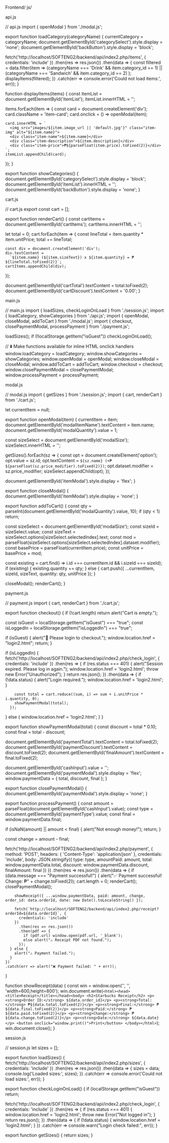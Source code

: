 Frontend/
    js/

api.js 

// api.js
import { openModal } from './modal.js';

export function loadCategory(categoryName) {
  currentCategory = categoryName;
  document.getElementById('categorySelect').style.display = 'none';
  document.getElementById('backButton').style.display = 'block';

  fetch('http://localhost/SOFTENG2/backend/api/index2.php/items', {
    credentials: 'include'
  })
    .then(res => res.json())
    .then(data => {
      const filtered = data.filter(item =>
        (categoryName === 'Drink' && item.category_id == 1) ||
        (categoryName === 'Sandwich' && item.category_id == 2)
      );
      displayItems(filtered);
    })
    .catch(err => console.error('Could not load items:', err));
}

function displayItems(items) {
  const itemList = document.getElementById('itemList');
  itemList.innerHTML = '';

  items.forEach(item => {
    const card = document.createElement('div');
    card.className = 'item-card';
    card.onclick = () => openModal(item);

    card.innerHTML = `
      <img src="images/${item.image_url || 'default.jpg'}" class="item-img" alt="${item.name}">
      <div class="item-name">${item.name}</div>
      <div class="item-description">${item.description}</div>
      <div class="item-price">₱${parseFloat(item.price).toFixed(2)}</div>
    `;
    itemList.appendChild(card);
  });
}

export function showCategories() {
  document.getElementById('categorySelect').style.display = 'block';
  document.getElementById('itemList').innerHTML = '';
  document.getElementById('backButton').style.display = 'none';
}

cart.js 

// cart.js
export const cart = [];

export function renderCart() {
  const cartItems = document.getElementById('cartItems');
  cartItems.innerHTML = '';

  let total = 0;
  cart.forEach(item => {
    const lineTotal = item.quantity * item.unitPrice;
    total += lineTotal;

    const div = document.createElement('div');
    div.textContent =
      `${item.name} (${item.sizeText}) x ${item.quantity} = ₱${lineTotal.toFixed(2)}`;
    cartItems.appendChild(div);
  });

  document.getElementById('cartTotal').textContent = total.toFixed(2);
  document.getElementById('cartDiscount').textContent = '0.00';
}

main.js

// main.js
import { loadSizes, checkLoginOnLoad } from './session.js';
import { loadCategory, showCategories } from './api.js';
import { openModal, closeModal, addToCart } from './modal.js';
import { checkout, closePaymentModal, processPayment } from './payment.js';

loadSizes();
if (!localStorage.getItem("isGuest")) checkLoginOnLoad();

// ⬇️ Make functions available for inline HTML onclick handlers
window.loadCategory = loadCategory;
window.showCategories = showCategories;
window.openModal = openModal;
window.closeModal = closeModal;
window.addToCart = addToCart;
window.checkout = checkout;
window.closePaymentModal = closePaymentModal;
window.processPayment = processPayment;


modal.js

// modal.js
import { getSizes } from './session.js';
import { cart, renderCart } from './cart.js';

let currentItem = null;

export function openModal(item) {
  currentItem = item;
  document.getElementById('modalItemName').textContent = item.name;
  document.getElementById('modalQuantity').value = 1;

  const sizeSelect = document.getElementById('modalSize');
  sizeSelect.innerHTML = '';

  getSizes().forEach(sz => {
    const opt = document.createElement('option');
    opt.value = sz.id;
    opt.textContent = `${sz.name} (+₱${parseFloat(sz.price_modifier).toFixed(2)})`;
    opt.dataset.modifier = sz.price_modifier;
    sizeSelect.appendChild(opt);
  });

  document.getElementById('itemModal').style.display = 'flex';
}

export function closeModal() {
  document.getElementById('itemModal').style.display = 'none';
}

export function addToCart() {
  const qty = parseInt(document.getElementById('modalQuantity').value, 10);
  if (qty < 1) return;

  const sizeSelect = document.getElementById('modalSize');
  const sizeId = sizeSelect.value;
  const sizeText = sizeSelect.options[sizeSelect.selectedIndex].text;
  const mod = parseFloat(sizeSelect.options[sizeSelect.selectedIndex].dataset.modifier);
  const basePrice = parseFloat(currentItem.price);
  const unitPrice = basePrice + mod;

  const existing = cart.find(i => i.id === currentItem.id && i.sizeId === sizeId);
  if (existing) {
    existing.quantity += qty;
  } else {
    cart.push({ ...currentItem, sizeId, sizeText, quantity: qty, unitPrice });
  }

  closeModal();
  renderCart();
}

payment.js

// payment.js
import { cart, renderCart } from './cart.js';

export function checkout() {
  if (!cart.length) return alert("Cart is empty.");

  const isGuest = localStorage.getItem("isGuest") === "true";
  const isLoggedIn = localStorage.getItem("isLoggedIn") === "true";

  if (isGuest) {
    alert("🔐 Please login to checkout.");
    window.location.href = "login2.html";
    return;
  }

  if (isLoggedIn) {
    fetch('http://localhost/SOFTENG2/backend/api/index2.php/check_login', {
      credentials: 'include'
    })
      .then(res => {
        if (res.status === 401) {
          alert("Session expired. Please log in again.");
          window.location.href = 'login2.html';
          throw new Error("Unauthorized");
        }
        return res.json();
      })
      .then(data => {
        if (!data.status) {
          alert("Login required.");
          window.location.href = 'login2.html';
        }

        const total = cart.reduce((sum, i) => sum + i.unitPrice * i.quantity, 0);
        showPaymentModal(total);
      });
  } else {
    window.location.href = 'login2.html';
  }
}

export function showPaymentModal(total) {
  const discount = total * 0.10;
  const final = total - discount;

  document.getElementById('paymentTotal').textContent = total.toFixed(2);
  document.getElementById('paymentDiscount').textContent = discount.toFixed(2);
  document.getElementById('finalAmount').textContent = final.toFixed(2);

  document.getElementById('cashInput').value = '';
  document.getElementById('paymentModal').style.display = 'flex';
  window.paymentData = { total, discount, final };
}

export function closePaymentModal() {
  document.getElementById('paymentModal').style.display = 'none';
}

export function processPayment() {
  const amount = parseFloat(document.getElementById('cashInput').value);
  const type = document.getElementById('paymentType').value;
  const final = window.paymentData.final;

  if (isNaN(amount) || amount < final) {
    alert("Not enough money!");
    return;
  }

  const change = amount - final;

  fetch('http://localhost/SOFTENG2/backend/api/index2.php/payment', {
    method: 'POST',
    headers: { 'Content-Type': 'application/json' },
    credentials: 'include',
    body: JSON.stringify({
      type: type,
      amountPaid: amount,
      total: window.paymentData.total,
      discount: window.paymentData.discount,
      finalAmount: final
    })
  })
    .then(res => res.json())
    .then(data => {
      if (data.message === "Payment successful!") {
        alert("✅ Payment successful! Change: ₱" + change.toFixed(2));
        cart.length = 0;
        renderCart();
        closePaymentModal();

        showReceipt({ ...window.paymentData, paid: amount, change, order_id: data.orderId, date: new Date().toLocaleString() });

        fetch(`http://localhost/SOFTENG2/backend/api/index2.php/receipt?orderId=${data.orderId}`, {
          credentials: 'include'
        })
          .then(res => res.json())
          .then(pdf => {
            if (pdf.url) window.open(pdf.url, '_blank');
            else alert("⚠️ Receipt PDF not found.");
          });
      } else {
        alert("⚠️ Payment failed.");
      }
    })
    .catch(err => alert("❌ Payment failed: " + err));
}

function showReceipt(data) {
  const win = window.open('', '', 'width=600,height=800');
  win.document.write(`
    <html><head><title>Receipt</title></head><body>
    <h2>Starbucks Receipt</h2>
    <p><strong>Order ID:</strong> ${data.order_id}</p>
    <p><strong>Total:</strong> ₱${data.total.toFixed(2)}</p>
    <p><strong>Final:</strong> ₱${data.final.toFixed(2)}</p>
    <p><strong>Paid:</strong> ₱${data.paid.toFixed(2)}</p>
    <p><strong>Change:</strong> ₱${data.change.toFixed(2)}</p>
    <p><strong>Date:</strong> ${data.date}</p>
    <button onclick="window.print()">Print</button>
    </body></html>
  `);
  win.document.close();
}

session.js 


// session.js
let sizes = [];

export function loadSizes() {
  fetch('http://localhost/SOFTENG2/backend/api/index2.php/sizes', {
    credentials: 'include'
  })
    .then(res => res.json())
    .then(data => {
      sizes = data;
      console.log('Loaded sizes:', sizes);
    })
    .catch(err => console.error('Could not load sizes:', err));
}

export function checkLoginOnLoad() {
  if (localStorage.getItem("isGuest")) return;

  fetch('http://localhost/SOFTENG2/backend/api/index2.php/check_login', {
    credentials: 'include'
  })
    .then(res => {
      if (res.status === 401) {
        window.location.href = 'login2.html';
        throw new Error("Not logged in");
      }
      return res.json();
    })
    .then(data => {
      if (!data.status) {
        window.location.href = 'login2.html';
      }
    })
    .catch(err => console.warn("Login check failed:", err));
}

export function getSizes() {
  return sizes;
}

